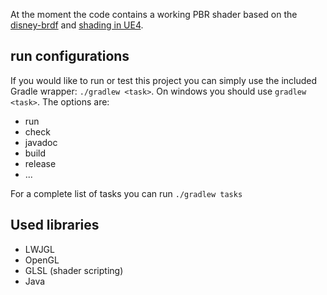 At the moment the code contains a working PBR shader based on the [disney-brdf](https://disney-animation.s3.amazonaws.com/library/s2012_pbs_disney_brdf_notes_v2.pdf) and  [shading in UE4](http://blog.selfshadow.com/publications/s2013-shading-course/karis/s2013_pbs_epic_notes_v2.pdf).

## run configurations
If you would like to run or test this project you can simply
use the included Gradle wrapper: `./gradlew <task>`.
On windows you should use `gradlew <task>`. The options are:
* run
* check
* javadoc
* build
* release
* ...

For a complete list of tasks you can run `./gradlew tasks`

## Used libraries
	

 - LWJGL
 - OpenGL
 - GLSL (shader scripting)
 - Java
